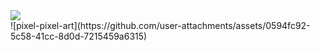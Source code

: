 <samp>
      <br>
            <img src="https://readme-typing-svg.demolab.com?font=Fira+Code&pause=1000&center=true&vCenter=true&width=435&lines=I love%2C+programming+in+C">
      <br>
</samp>
![pixel-pixel-art](https://github.com/user-attachments/assets/0594fc92-5c58-41cc-8d0d-7215459a6315)

